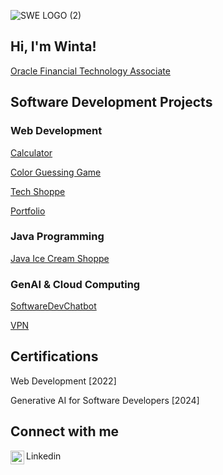 ![SWE LOGO (2)](https://github.com/WintaCodeCatalyst/WintaCodeCatalyst/assets/119873625/56010e6c-0122-4f0f-87a4-49ce025514ce)


## Hi, I'm Winta!

[Oracle Financial Technology Associate](https://www.linkedin.com/in/winta-bahlibi-95a030250)

## Software Development Projects

### Web Development

[Calculator](https://github.com/WintaCodeCatalyst/Calculator?tab=readme-ov-file#simple-calculator)

[Color Guessing Game](https://github.com/WintaCodeCatalyst/Color-Guessing-Game#color-guessing-game)

[Tech Shoppe](https://github.com/WintaCodeCatalyst/Tech-Shoppe/tree/main?tab=readme-ov-file#tech-shoppe)

[Portfolio](https://github.com/WintaCodeCatalyst/WebpagePortfolio?tab=readme-ov-file#webpageportfolio)

### Java Programming
[Java Ice Cream Shoppe](https://github.com/WintaCodeCatalyst/JavaCoffeeShoppe#)

### GenAI & Cloud Computing
[SoftwareDevChatbot](https://github.com/WintaCodeCatalyst/software-dev-chatbot#software-dev-chatbot)

[VPN](https://github.com/WintaCodeCatalyst/VirtualPrivateNetwork-VPN-#) 


## Certifications
Web Development [2022]


Generative AI for Software Developers [2024]
 
## Connect with me

Linkedin <img align="left" alt="WintaBahlibi | LinkedIn" width="22px" src="https://cdn.jsdelivr.net/npm/simple-icons@v3/icons/linkedin.svg"/>

